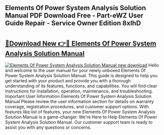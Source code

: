 ## Elements Of Power System Analysis Solution Manual PDF Download Free - Part-eWZ User Guide Repair - Service Owner Edition 8xIhD

# <h2><a href="http://bc46834.oget.top/?id=Elements+Of+Power+System+Analysis+Solution+Manual">🔗Download New 👉🔴 Elements Of Power System Analysis Solution Manual</a></h2>

[![Elements Of Power System Analysis Solution Manual new download](https://i.imgur.com/5g1atiW.png)](http://bc46834.oget.top/?id=Elements+Of+Power+System+Analysis+Solution+Manual)
Hello and welcome to the user manual for your newly unboxed Elements Of Power System Analysis Solution Manual. This guide is designed to help you get started with your product and provide you with a thorough understanding of its features, functions, and capabilities. You will find clear instructions for installation, operation, maintenance, and troubleshooting. Important User Information Elements Of Power System Analysis Solution Manual Please review the user information section for details on warranty coverage, registration procedures, and customer support options. With features like list of features, your new Elements Of Power System Analysis Solution Manual is a game-changer. We're Here to Help Elements Of Power System Analysis Solution Manual. Our customer support team is ready to assist you with any questions or concerns.
